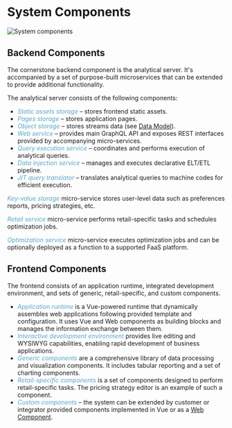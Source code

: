 # System Components

![System components](/pages/docs/GoalProfit%20components.svg?v2)

## Backend Components

The cornerstone backend component is the analytical server. It's accompanied by a set of purpose-built microservices that can be extended to provide additional functionality.

The analytical server consists of the following components:
* *Static assets storage* – stores frontend static assets.
* *Pages storage* – stores application pages.
* *Object storage* – stores streams data (see [Data Model](/pages/docs/datamodel)).
* *Web service* – provides main GraphQL API and exposes REST interfaces provided by accompanying micro-services.
* *Query execution service* – coordinates and performs execution of analytical queries.
* *Data injection service* – manages and executes declarative ELT/ETL pipeline.
* *JIT query translator* – translates analytical queries to machine codes for efficient execution.

*Key-value storage* micro-service stores user-level data such as preferences reports, pricing strategies, etc.

*Retail service* micro-service performs retail-specific tasks and schedules optimization jobs.

*Optimization service* micro-service executes optimization jobs and can be optionally deployed as a function to a supported FaaS platform.


## Frontend Components

The frontend consists of an application runtime, integrated development environment, and sets of generic, retail-specific, and custom components.

* *Application runtime* is a Vue-powered runtime that dynamically assembles web applications following provided template and configuration. It uses Vue and Web components as building blocks and manages the information exchange between them.
* *Interactive development environment* provides live editing and WYSIWYG capabilities, enabling rapid development of business applications.
* *Generic components* are a comprehensive library of data processing and visualization components. It includes tabular reporting and a set of charting components.
* *Retail-specific components* is a set of components designed to perform retail-specific tasks. The pricing strategy editor is an example of such a component.
* *Custom components* – the system can be extended by customer or integrator provided components implemented in Vue or as a [Web Component](https://developer.mozilla.org/en-US/docs/Web/Web_Components).


<style>
.my-dark-theme .my-content {
    color: var(--light)
}
.my-dark-theme .my-content h1,
.my-dark-theme .my-content h2,
.my-dark-theme .my-content h3,
.my-dark-theme .my-content h4,
.my-dark-theme .my-content h5 {
    color: white;
}
.my-content b,i,em {
    color: rgb(88,167,202);
}
code { white-space: pre; }
.my-content img {
    margin: 10px 0;
    max-width: 100%;
}
.my-dark-theme .my-content img {
    filter: invert(100%);
}
</style>
